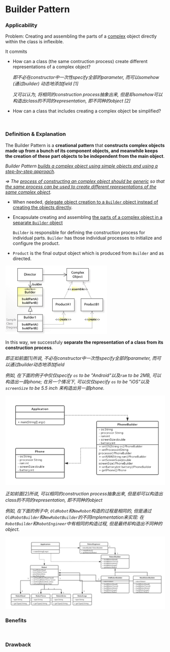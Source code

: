 # Builder Pattern

### Applicability

Problem: Creating and assembling the parts of a <u>complex</u> object directly within the class is inflexible.

It commits

* How can a class (the same contruction process) create different representations of a complex object?

  *即不必在constructor中一次性specify全部的parameter, 而可以somehow (通过builder) 动态地添加field   [1]*

  *又可以认为, 将相同的construction process抽象出来, 但是却somehow可以构造出class的不同的representation, 即不同种的object   [2]*

* How can a class that includes creating a complex object be simplified?

<br>

### Definition & Explanation

The Builder Pattern is a **creational pattern** that **constructs complex objects made up from a bunch of its component objects, and meanwhile keeps the creation of these part objects to be independent from the main object**.

*Builder Pattern <u>builds a complex object using simple objects and using a step-by-step approach</u>.*

*=> The <u>process of constructing an complex object should be generic</u> so that <u>the same process can be used to create different representations of the same complex object</u>.*

* When needed, <u>delegate object creation to a `Builder` object instead of creating the objects directly</u>.

* Encapsulate creating and assembling <u>the parts of a complex object in a separate `Builder` object</u>

  `Builder` is responsible for defining the construction process for individual parts. `Builder` has those individual processes to initialize and configure the product.

* `Product` is the final output object which is produced from `Builder` and as directed.

<img src="https://github.com/Ziang-Lu/Software-Development-and-Design/blob/master/5-Design%20Patterns/2-Creational%20Patterns/6-Builder%20Pattern/builder_pattern.png?raw=true">

In this way, we successfuly **separate the representation of a class from its construction process**.

*即正如前面[1]所说, 不必在constructor中一次性specify全部的parameter, 而可以通过builder动态地添加field*

*例如, 在下面的例子中仅仅specify `os` to be "Android"以及`ram` to be 2MB, 可以构造出一部phone; 在另一个情况下, 可以仅仅specify `os` to be "iOS"以及`screenSize` to be 5.5 inch 来构造出另一部phone.*

<img src="https://github.com/Ziang-Lu/Software-Development-and-Design/blob/master/5-Design%20Patterns/2-Creational%20Patterns/6-Builder%20Pattern/phone_example.png?raw=true">

*正如前面[2]所说, 可以相同的construction process抽象出来, 但是却可以构造出class的不同的representation, 即不同种的object*

*例如, 在下面的例子中, `OldRobot`和`NewRobot`构造的过程是相同的, 但是通过`OldRobotBuilder`和`NewRobotBuilder`的不同implementation来实现: 在`RobotBuilder`和`RobotEngineer`中有相同的构造过程, 但是最终却构造出不同种的object.*

<img src="https://github.com/Ziang-Lu/Software-Development-and-Design/blob/master/5-Design%20Patterns/2-Creational%20Patterns/6-Builder%20Pattern/robot_example.png?raw=true">

<br>

### Benefits

<br>

### Drawback

